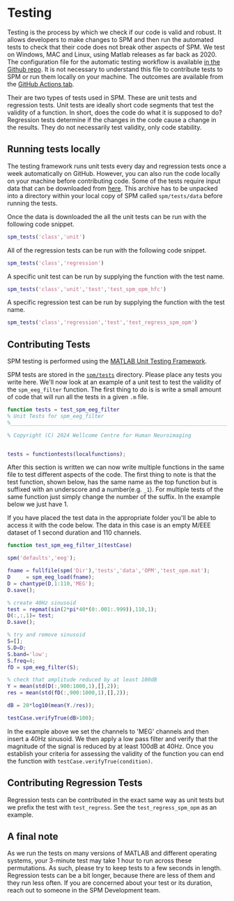 # Testing
Testing is the process by which we check if our code is valid and robust. It allows developers to make changes to SPM and then run the automated tests to check that their code does not break other aspects of SPM. We test on Windows, MAC and Linux, using Matlab releases as far back as 2020. The configuration file for the automatic testing workflow is available [in the Github repo](https://github.com/spm/spm/blob/main/.github/workflows/matlab.yml). It is not necessary to understand this file to contribute tests to SPM or run them locally on your machine. The outcomes are available from the [GitHub Actions tab](https://github.com/spm/spm/actions).

Their are two types of tests used in SPM. These are unit tests and regression tests. Unit tests are ideally short code segments that test the validity of a function. In short, does the code do what it is supposed to do? Regression tests determine if the changes in the code cause a change in the results. They do not necessarily test validity, only code stability. 


## Running tests locally
The testing framework runs unit tests every day and regression tests once a week automatically on GitHub. However, you can also run the code locally on your machine before contributing code. Some of the tests require input data that can be downloaded from [here](https://www.fil.ion.ucl.ac.uk/spm/download/data/tests/tests_data.zip). This archive has to be unpacked into a directory within your local copy of SPM called `spm/tests/data` before running the tests.

Once the data is downloaded the all the unit tests can be run with the following code snippet.

```matlab
spm_tests('class','unit')
```

All of the regression tests can be run with the following code snippet.

```matlab
spm_tests('class','regression')
```

A specific unit test can be run by supplying the function with the test name.
```matlab
spm_tests('class','unit','test','test_spm_opm_hfc')
```

A specific regression test can be run by supplying the function with the test name.

```matlab
spm_tests('class','regression','test','test_regress_spm_opm')
```


## Contributing Tests 
SPM testing is performed using the [MATLAB Unit Testing Framework](https://www.mathworks.com/help/matlab/matlab-unit-test-framework.html).

SPM tests are stored in the [`spm/tests`](https://github.com/spm/spm/tree/main/tests) directory. Please place any tests you write here. We'll now look at an example of a unit test to test the validity of the `spm_eeg_filter` function. The first thing to do is is write a small amount of code that will run all the tests in a given `.m` file.

```matlab
function tests = test_spm_eeg_filter
% Unit Tests for spm_eeg_filter
%__________________________________________________________________________

% Copyright (C) 2024 Wellcome Centre for Human Neuroimaging


tests = functiontests(localfunctions);
```
After this section is written we can now write multiple functions in the same file to test different aspects of the code. The first thing to note is that the test function, shown below, has the same name as the top function but is suffixed with an underscore and a number(e.g. `_1`). For multiple tests of the same function just simply change the number of the suffix. In the example below we just have 1. 

If you have placed the test data in the appropriate folder you'll be able to access it with the code below. The data in this case is an empty M/EEE dataset of 1 second duration and 110 channels. 


```matlab
function test_spm_eeg_filter_1(testCase)

spm('defaults','eeg');

fname = fullfile(spm('Dir'),'tests','data','OPM','test_opm.mat');
D     = spm_eeg_load(fname);
D = chantype(D,1:110,'MEG');
D.save();

% create 40Hz sinusoid
test = repmat(sin(2*pi*40*(0:.001:.999)),110,1);
D(:,:,1)= test;
D.save();

% try and remove sinusoid 
S=[];
S.D=D;
S.band='low';
S.freq=4;
fD = spm_eeg_filter(S);

% check that amplitude reduced by at least 100dB
Y = mean(std(D(:,900:1000,1),[],2));
res = mean(std(fD(:,900:1000,1),[],2));

dB = 20*log10(mean(Y./res));

testCase.verifyTrue(dB>100);

```
In the example above we set the channels to 'MEG' channels and then insert a 40Hz sinusoid. We then apply a low pass filter and verify that the magnitude of the signal is reduced by at least 100dB at 40Hz. Once you establish your criteria for assessing the validity of the function you can end the function with `testCase.verifyTrue(condition)`.

## Contributing Regression Tests 
Regression tests can be contributed in the exact same way as unit tests but we prefix the test with `test_regress`. See the `test_regress_spm_opm` as an example.

## A final note
As we run the tests on many versions of MATLAB and different operating systems, your 3-minute test may take 1 hour to run across these permutations. As such, please try to keep tests to a few seconds in length. Regression tests can be a bit longer, because there are less of them and they run less often. If you are concerned about your test or its duration, reach out to someone in the SPM Development team.
